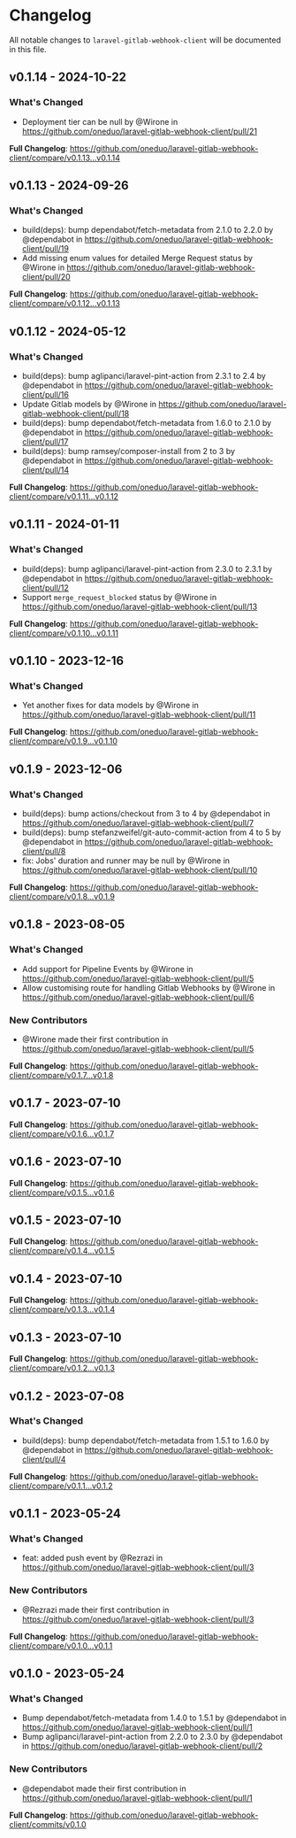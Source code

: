 # Changelog

All notable changes to `laravel-gitlab-webhook-client` will be documented in this file.

## v0.1.14 - 2024-10-22

### What's Changed

* Deployment tier can be null by @Wirone in https://github.com/oneduo/laravel-gitlab-webhook-client/pull/21

**Full Changelog**: https://github.com/oneduo/laravel-gitlab-webhook-client/compare/v0.1.13...v0.1.14

## v0.1.13 - 2024-09-26

### What's Changed

* build(deps): bump dependabot/fetch-metadata from 2.1.0 to 2.2.0 by @dependabot in https://github.com/oneduo/laravel-gitlab-webhook-client/pull/19
* Add missing enum values for detailed Merge Request status by @Wirone in https://github.com/oneduo/laravel-gitlab-webhook-client/pull/20

**Full Changelog**: https://github.com/oneduo/laravel-gitlab-webhook-client/compare/v0.1.12...v0.1.13

## v0.1.12 - 2024-05-12

### What's Changed

* build(deps): bump aglipanci/laravel-pint-action from 2.3.1 to 2.4 by @dependabot in https://github.com/oneduo/laravel-gitlab-webhook-client/pull/16
* Update Gitlab models by @Wirone in https://github.com/oneduo/laravel-gitlab-webhook-client/pull/18
* build(deps): bump dependabot/fetch-metadata from 1.6.0 to 2.1.0 by @dependabot in https://github.com/oneduo/laravel-gitlab-webhook-client/pull/17
* build(deps): bump ramsey/composer-install from 2 to 3 by @dependabot in https://github.com/oneduo/laravel-gitlab-webhook-client/pull/14

**Full Changelog**: https://github.com/oneduo/laravel-gitlab-webhook-client/compare/v0.1.11...v0.1.12

## v0.1.11 - 2024-01-11

### What's Changed

* build(deps): bump aglipanci/laravel-pint-action from 2.3.0 to 2.3.1 by @dependabot in https://github.com/oneduo/laravel-gitlab-webhook-client/pull/12
* Support `merge_request_blocked` status by @Wirone in https://github.com/oneduo/laravel-gitlab-webhook-client/pull/13

**Full Changelog**: https://github.com/oneduo/laravel-gitlab-webhook-client/compare/v0.1.10...v0.1.11

## v0.1.10 - 2023-12-16

### What's Changed

* Yet another fixes for data models by @Wirone in https://github.com/oneduo/laravel-gitlab-webhook-client/pull/11

**Full Changelog**: https://github.com/oneduo/laravel-gitlab-webhook-client/compare/v0.1.9...v0.1.10

## v0.1.9 - 2023-12-06

### What's Changed

* build(deps): bump actions/checkout from 3 to 4 by @dependabot in https://github.com/oneduo/laravel-gitlab-webhook-client/pull/7
* build(deps): bump stefanzweifel/git-auto-commit-action from 4 to 5 by @dependabot in https://github.com/oneduo/laravel-gitlab-webhook-client/pull/8
* fix: Jobs' duration and runner may be null by @Wirone in https://github.com/oneduo/laravel-gitlab-webhook-client/pull/10

**Full Changelog**: https://github.com/oneduo/laravel-gitlab-webhook-client/compare/v0.1.8...v0.1.9

## v0.1.8 - 2023-08-05

### What's Changed

- Add support for Pipeline Events by @Wirone in https://github.com/oneduo/laravel-gitlab-webhook-client/pull/5
- Allow customising route for handling Gitlab Webhooks by @Wirone in https://github.com/oneduo/laravel-gitlab-webhook-client/pull/6

### New Contributors

- @Wirone made their first contribution in https://github.com/oneduo/laravel-gitlab-webhook-client/pull/5

**Full Changelog**: https://github.com/oneduo/laravel-gitlab-webhook-client/compare/v0.1.7...v0.1.8

## v0.1.7 - 2023-07-10

**Full Changelog**: https://github.com/oneduo/laravel-gitlab-webhook-client/compare/v0.1.6...v0.1.7

## v0.1.6 - 2023-07-10

**Full Changelog**: https://github.com/oneduo/laravel-gitlab-webhook-client/compare/v0.1.5...v0.1.6

## v0.1.5 - 2023-07-10

**Full Changelog**: https://github.com/oneduo/laravel-gitlab-webhook-client/compare/v0.1.4...v0.1.5

## v0.1.4 - 2023-07-10

**Full Changelog**: https://github.com/oneduo/laravel-gitlab-webhook-client/compare/v0.1.3...v0.1.4

## v0.1.3 - 2023-07-10

**Full Changelog**: https://github.com/oneduo/laravel-gitlab-webhook-client/compare/v0.1.2...v0.1.3

## v0.1.2 - 2023-07-08

### What's Changed

- build(deps): bump dependabot/fetch-metadata from 1.5.1 to 1.6.0 by @dependabot in https://github.com/oneduo/laravel-gitlab-webhook-client/pull/4

**Full Changelog**: https://github.com/oneduo/laravel-gitlab-webhook-client/compare/v0.1.1...v0.1.2

## v0.1.1 - 2023-05-24

### What's Changed

- feat: added push event by @Rezrazi in https://github.com/oneduo/laravel-gitlab-webhook-client/pull/3

### New Contributors

- @Rezrazi made their first contribution in https://github.com/oneduo/laravel-gitlab-webhook-client/pull/3

**Full Changelog**: https://github.com/oneduo/laravel-gitlab-webhook-client/compare/v0.1.0...v0.1.1

## v0.1.0 - 2023-05-24

### What's Changed

- Bump dependabot/fetch-metadata from 1.4.0 to 1.5.1 by @dependabot in https://github.com/oneduo/laravel-gitlab-webhook-client/pull/1
- Bump aglipanci/laravel-pint-action from 2.2.0 to 2.3.0 by @dependabot in https://github.com/oneduo/laravel-gitlab-webhook-client/pull/2

### New Contributors

- @dependabot made their first contribution in https://github.com/oneduo/laravel-gitlab-webhook-client/pull/1

**Full Changelog**: https://github.com/oneduo/laravel-gitlab-webhook-client/commits/v0.1.0
